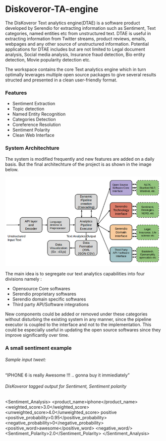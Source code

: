# Diskoveror-TA-engine

The DisKoveror Text analytics engine(DTAE) is a software product developed by Serendio for extracting information such as Sentiment, Text categories, named entities etc from unstructured text. DTAE is useful in extracting information from Twitter streams, product reviews, emails, webpages and any other source of unstructured information. Potential applications for DTAE includes but are not limited to Legal document analysis, Social media analysis, Insurance fraud detection, Bio entity detection, Movie popularity detection etc.


The workspace contains the core Text analytics engine which in turn optimally leverages multiple open source packages
to give several results structed and presented in a clean user-friendly format.


### Features

* Sentiment Extraction
* Topic detection
* Named Entity Recognition
* Categories Detection
* Coreference Resolution
* Sentiment Polarity
* Clean Web Interface


### System Architechture

The system is modified frequently and new features are added on a daily basis. But the final architechture of the project is as shown in the image below.

![System Architecture](/img1.png "System Architechture")


The main idea is to segregate our text analytics capabilities into four divisions namely :

* Opensource Core softwares
* Serendio proprietary softwares
* Serendio domain specific softwares
* Third party API/Software integrations

New components could be added or removed under these categories without disturbing the existing system in any manner, since the pipeline executor is coupled to the interface and not to the implementation. This could be especially useful in updating the open source softwares since they improve significantly over time.


### A small sentiment example


###### Sample input tweet:

“IPHONE 6 is really  Awesome !!! .. gonna buy it immiediately”

###### DisKoveror tagged output for Sentiment, Sentiment polarity

<Sentiment_Analysis>
          <product_name>iphone</product_name>
          <weighted_score>3.0</weighted_score>
          <unweighted_score>4.0</unweighted_score>
          <Feature>
                <feature>
                      <sentiment>positive</sentiment>
                      <positive_probability>0.95</positive_probability>
                      <negative_probability>0</negative_probability>
                      <positive_word>awesome</positive_word>
                      <negative_word/>                             
                 </feature>
           </Feature>
           <Sentiment_Polarity>2.0</Sentiment_Polarity>
</Sentiment_Analysis>







